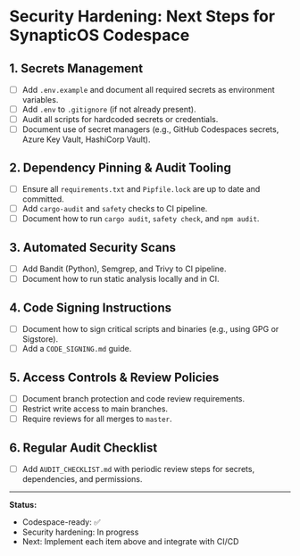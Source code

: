 # Security Hardening: Next Steps for SynapticOS Codespace

## 1. Secrets Management
- [ ] Add `.env.example` and document all required secrets as environment variables.
- [ ] Add `.env` to `.gitignore` (if not already present).
- [ ] Audit all scripts for hardcoded secrets or credentials.
- [ ] Document use of secret managers (e.g., GitHub Codespaces secrets, Azure Key Vault, HashiCorp Vault).

## 2. Dependency Pinning & Audit Tooling
- [ ] Ensure all `requirements.txt` and `Pipfile.lock` are up to date and committed.
- [ ] Add `cargo-audit` and `safety` checks to CI pipeline.
- [ ] Document how to run `cargo audit`, `safety check`, and `npm audit`.

## 3. Automated Security Scans
- [ ] Add Bandit (Python), Semgrep, and Trivy to CI pipeline.
- [ ] Document how to run static analysis locally and in CI.

## 4. Code Signing Instructions
- [ ] Document how to sign critical scripts and binaries (e.g., using GPG or Sigstore).
- [ ] Add a `CODE_SIGNING.md` guide.

## 5. Access Controls & Review Policies
- [ ] Document branch protection and code review requirements.
- [ ] Restrict write access to main branches.
- [ ] Require reviews for all merges to `master`.

## 6. Regular Audit Checklist
- [ ] Add `AUDIT_CHECKLIST.md` with periodic review steps for secrets, dependencies, and permissions.

---

**Status:**
- Codespace-ready: ✅
- Security hardening: In progress
- Next: Implement each item above and integrate with CI/CD
